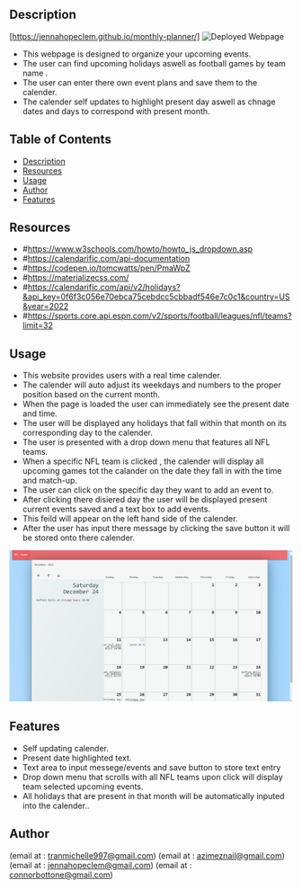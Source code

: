 ## Description
 [https://jennahopeclem.github.io/monthly-planner/]
 ![Deployed Webpage](/Capturewe.PNG)
 
- This webpage is designed to organize your upcoming events.
- The user can find upcoming holidays aswell as football games by team name .
- The user can enter there own event plans and save them to the calender.
- The calender self updates to highlight present day aswell as chnage dates and days to correspond with present month.

 

 
 
 
## Table of Contents
 
 
 
- [Description](#description)
- [Resources](#resources)
- [Usage](#usage)
- [Author](#author)
- [Features](#features)
 
 
 ## Resources
- #https://www.w3schools.com/howto/howto_js_dropdown.asp
- #https://calendarific.com/api-documentation
- #https://codepen.io/tomcwatts/pen/PmaWpZ
- #https://materializecss.com/
- #https://calendarific.com/api/v2/holidays?&api_key=0f6f3c056e70ebca75cebdcc5cbbadf546e7c0c1&country=US&year=2022
- #https://sports.core.api.espn.com/v2/sports/football/leagues/nfl/teams?limit=32
 
 
## Usage
- This website provides users with a real time calender.
- The calender will auto adjust its weekdays and numbers to the proper position based on the current month.
- When the page is loaded the user can immediately see the present date and time.
- The user will be displayed any holidays that fall within that month on its corresponding day to the calender.
- The user is presented with a drop down menu that features all NFL teams.
- When a specific NFL team is clicked , the calender will display all upcoming games tot the calander on the date they fall in with  the time and match-up.
- The user can click on the specific day they want to add an event to.
- After clicking there disiered day the user will be displayed  present current events saved and a text box to add events.
- This feild will appear on the left hand side of the calender.
- After the user has input there message by clicking the save button it will be stored onto there calender.

 ![screenshot of calendar](assets/images/screenshot.png)
 
 
 
 
 
## Features
 - Self updating calender.
 - Present date highlighted text.
 - Text area to input messege/events and save button to store text entry
 - Drop down menu  that scrolls with all NFL teams upon click will display team selected upcoming events.
 - All holidays that are present in that month will be automatically inputed into the calender..
 
## Author
(email at : tranmichelle997@gmail.com)
(email at : azimeznail@gmail.com)
(email at : jennahopeclem@gmail.com)
(email at : connorbottone@gmail.com)
